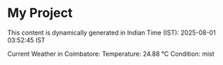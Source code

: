 # My Project

This content is dynamically generated in Indian Time (IST): 2025-08-01 03:52:45 IST


Current Weather in Coimbatore:
Temperature: 24.88 °C
Condition: mist
